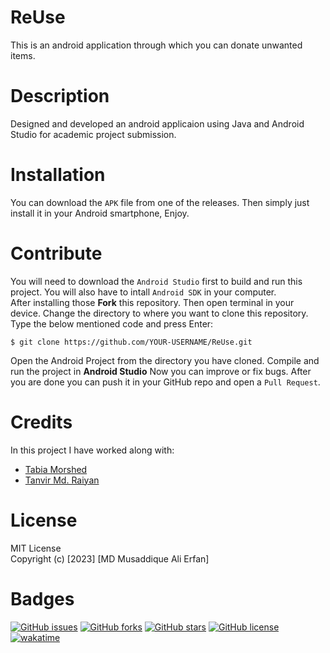 # ReUse
This is an android application through which you can donate unwanted items.
# Description
Designed and developed an android applicaion using Java and Android Studio for academic project submission.  
# Installation
You can download the `APK` file from one of the releases. Then simply just install it in your Android smartphone, Enjoy.
# Contribute
You will need to download the `Android Studio` first to build and run this project. You will also have to intall `Android SDK` in your computer.  
After installing those **Fork** this repository. Then open terminal in your device. Change the directory to where you want to clone this repository. Type the below mentioned code and press Enter:  
```
$ git clone https://github.com/YOUR-USERNAME/ReUse.git
```
Open the Android Project from the directory you have cloned. Compile and run the project in **Android Studio** Now you can improve or fix bugs. After you are done you can push it in your GitHub repo and open a `Pull Request`.
# Credits
In this project I have worked along with:
 - [Tabia Morshed](https://github.com/tprokriti)
 - [Tanvir Md. Raiyan](https://github.com/TanRai)
# License
MIT License  
Copyright (c) [2023]  [MD Musaddique Ali Erfan]
# Badges
[![GitHub issues](https://img.shields.io/github/issues/MMALI3287/ReUse)](https://github.com/MMALI3287/ReUse/issues)
[![GitHub forks](https://img.shields.io/github/forks/MMALI3287/ReUse)](https://github.com/MMALI3287/ReUse/network)
[![GitHub stars](https://img.shields.io/github/stars/MMALI3287/ReUse)](https://github.com/MMALI3287/ReUse/stargazers)
[![GitHub license](https://img.shields.io/github/license/MMALI3287/ReUse)](https://github.com/MMALI3287/ReUse/blob/master/LICENSE)
[![wakatime](https://wakatime.com/badge/user/55b3480f-fbb9-40ba-bd9a-c04c257f4e39/project/0622edf9-d4a7-4cfd-a429-46cebd75bef3.svg)](https://wakatime.com/badge/user/55b3480f-fbb9-40ba-bd9a-c04c257f4e39/project/0622edf9-d4a7-4cfd-a429-46cebd75bef3)
